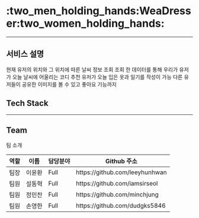 <h1>:two_men_holding_hands:WeaDresser:two_women_holding_hands:</h1> <hr />
<!-- 이미지나 gif 파일 -->



<h2>서비스 설명</h2>
현재 유저의 위치와 그 위치에 따른 날씨 정보 조회
조회 한 데이터를 통해 우리가 유저가 오늘 날씨에 어울리는 코디 추천
유저가 오늘 입은 옷과 일기를 작성이 가능
다른 유저들이 공유한 이미지를 볼 수 있고 좋아요 기능까지

<h2>Tech Stack</h2>



<hr />

<h2>Team</h2>

팀 소개
<table>
   <thead>
      <tr>
         <th>역할</th>
         <th>이름</th>
         <th>담당분야</th>
         <th>Github 주소</th>
      </tr>
   </thead>
   <tbody>
      <tr>
         <td>팀장</td>
         <td>이윤환</td>
         <td>Full</td>
         <td>https://github.com/leeyhunhwan</td>
      </tr>
      <tr>
         <td>팀원</td>
         <td>설동혁</td>
         <td>Full</td>
         <td>https://github.com/iamsirseol</td>
      </tr>
      <tr>
         <td>팀원</td>
         <td>정민찬</td>
         <td>Full</td>
         <td>https://github.com/minchjung</td>
      </tr>
      <tr>
         <td>팀원</td>
         <td>손영한</td>
         <td>Full</td>
         <td>https://github.com/dudgks5846</td>
      </tr>
   </tbody>
</table
